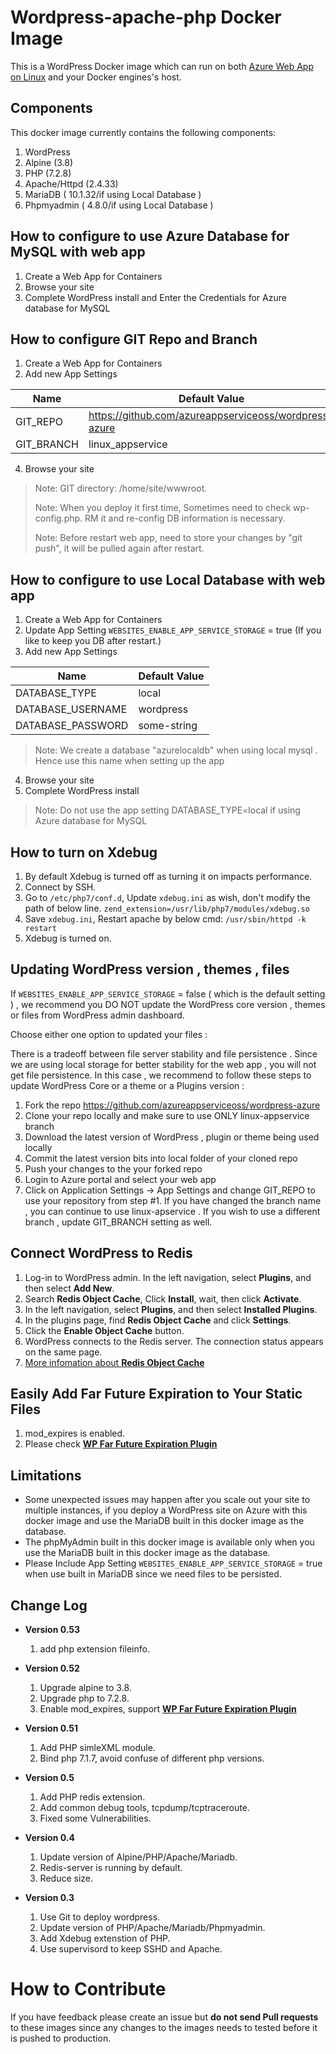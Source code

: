 # Wordpress-apache-php Docker Image 
This is a WordPress Docker image which can run on both [Azure Web App on Linux](https://docs.microsoft.com/en-us/azure/app-service-web/app-service-linux-intro) and your Docker engines's host.

## Components
This docker image currently contains the following components:

1. WordPress
2. Alpine (3.8)
3. PHP (7.2.8)
4. Apache/Httpd (2.4.33)
5. MariaDB ( 10.1.32/if using Local Database )
6. Phpmyadmin ( 4.8.0/if using Local Database )

## How to configure to use Azure Database for MySQL with web app 
1. Create a Web App for Containers
2. Browse your site
3. Complete WordPress install and Enter the Credentials for Azure database for MySQL 

## How to configure GIT Repo and Branch
1. Create a Web App for Containers 
2. Add new App Settings

Name | Default Value
---- | -------------
GIT_REPO | https://github.com/azureappserviceoss/wordpress-azure
GIT_BRANCH | linux_appservice

4. Browse your site

>Note: GIT directory: /home/site/wwwroot.
>
>Note: When you deploy it first time, Sometimes need to check wp-config.php. RM it and re-config DB information is necessary.
>
>Note: Before restart web app, need to store your changes by "git push", it will be pulled again after restart.
>

## How to configure to use Local Database with web app 
1. Create a Web App for Containers 
2. Update App Setting ```WEBSITES_ENABLE_APP_SERVICE_STORAGE``` = true (If you like to keep you DB after restart.)
3. Add new App Settings 

Name | Default Value
---- | -------------
DATABASE_TYPE | local
DATABASE_USERNAME | wordpress
DATABASE_PASSWORD | some-string
>Note: We create a database "azurelocaldb" when using local mysql . Hence use this name when setting up the app

4. Browse your site 
5. Complete WordPress install

>Note: Do not use the app setting DATABASE_TYPE=local if using Azure database for MySQL

## How to turn on Xdebug
1. By default Xdebug is turned off as turning it on impacts performance.
2. Connect by SSH.
3. Go to ```/etc/php7/conf.d```,  Update ```xdebug.ini``` as wish, don't modify the path of below line.
```zend_extension=/usr/lib/php7/modules/xdebug.so```
4. Save ```xdebug.ini```, Restart apache by below cmd:
```/usr/sbin/httpd -k restart```
5. Xdebug is turned on.

## Updating WordPress version , themes , files

If ```WEBSITES_ENABLE_APP_SERVICE_STORAGE``` = false  ( which is the default setting ) , we recommend you DO NOT update the WordPress core version , themes or files from WordPress admin dashboard.

Choose either one option to updated your files :

There is a tradeoff between file server stability and file persistence . Since we are using local storage for better stability for the web app , you will not get file persistence.  In this case , we recommend to follow these steps to update WordPress Core  or a theme or a Plugins version :
1.	Fork the repo https://github.com/azureappserviceoss/wordpress-azure
2.	Clone your repo locally and make sure to use ONLY linux-appservice branch
3.	Download the latest version of WordPress , plugin or theme being used locally
4.	Commit the latest version bits into local folder of your cloned repo
5.	Push your changes to the your forked repo
6.	Login to Azure portal and select your web app
7.	Click on Application Settings -> App Settings and change GIT_REPO to use your repository from step #1. If you have changed the branch name , you can continue to use linux-apservice . If you wish to use a different branch , update GIT_BRANCH setting as well. 

## Connect WordPress to Redis
1. Log-in to WordPress admin. In the left navigation, select **Plugins**, and then select **Add New**.
2. Search **Redis Object Cache**, Click **Install**, wait, then click **Activate**.
3. In the left navigation, select **Plugins**, and then select **Installed Plugins**.
4. In the plugins page, find **Redis Object Cache** and click **Settings**.
5. Click the **Enable Object Cache** button.
6. WordPress connects to the Redis server. The connection status appears on the same page.
7. [More infomation about **Redis Object Cache**](https://wordpress.org/plugins/redis-cache)

## Easily Add Far Future Expiration to Your Static Files
1. mod_expires is enabled.
2. Please check [**WP Far Future Expiration Plugin**](https://www.tipsandtricks-hq.com/wordpress-far-future-expiration-plugin-5980)

## Limitations
- Some unexpected issues may happen after you scale out your site to multiple instances, if you deploy a WordPress site on Azure with this docker image and use the MariaDB built in this docker image as the database.
- The phpMyAdmin built in this docker image is available only when you use the MariaDB built in this docker image as the database.
- Please Include  App Setting ```WEBSITES_ENABLE_APP_SERVICE_STORAGE``` = true  when use built in MariaDB since we need files to be persisted.

## Change Log
- **Version 0.53**
  1. add php extension fileinfo.
  
- **Version 0.52**
  1. Upgrade alpine to 3.8.
  2. Upgrade php to 7.2.8.
  3. Enable mod_expires, support [**WP Far Future Expiration Plugin**](https://www.tipsandtricks-hq.com/wordpress-far-future-expiration-plugin-5980)

- **Version 0.51**
  1. Add PHP simleXML module.
  2. Bind php 7.1.7, avoid confuse of different php versions.  

- **Version 0.5**
  1. Add PHP redis extension.
  2. Add common debug tools, tcpdump/tcptraceroute.
  3. Fixed some Vulnerabilities.
  
- **Version 0.4**
  1. Update version of Alpine/PHP/Apache/Mariadb.
  2. Redis-server is running by default.
  3. Reduce size.

- **Version 0.3**
  1. Use Git to deploy wordpress.
  2. Update version of PHP/Apache/Mariadb/Phpmyadmin.
  3. Add Xdebug extenstion of PHP.
  4. Use supervisord to keep SSHD and Apache.

# How to Contribute
If you have feedback please create an issue but **do not send Pull requests** to these images since any changes to the images needs to tested before it is pushed to production. 